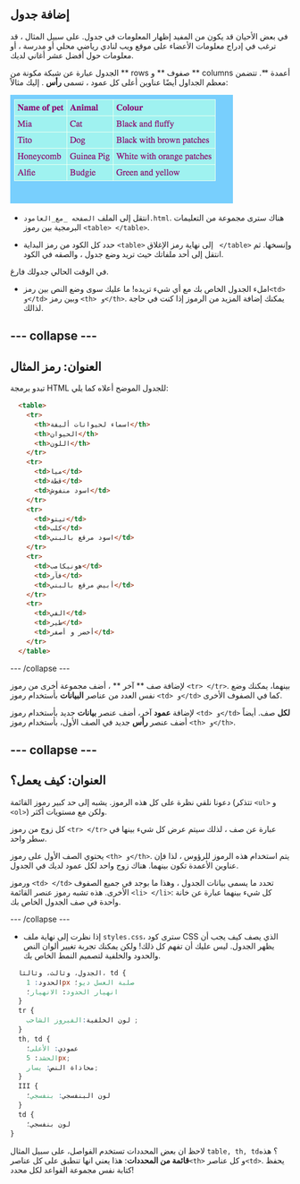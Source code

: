 ## إضافة جدول

في بعض الأحيان قد يكون من المفيد إظهار المعلومات في جدول. على سبيل المثال ، قد ترغب في إدراج معلومات الأعضاء على موقع ويب لنادي رياضي محلي أو مدرسة ، أو معلومات حول أفضل عشر أغاني لديك.

الجدول عبارة عن شبكة مكونة من ** rows صفوف ** و ** columns أعمدة **. تتضمن معظم الجداول أيضًا عناوين أعلى كل عمود ، تسمى **رأس** . إليك مثالاً:

![مثال لمعلومات في الجدول](images/egTableResult.png)

- انتقل إلى الملف `الصفحه _مع_العامود.html`. هناك سترى مجموعة من التعليمات البرمجية بين رموز `<table> </table>`.

- حدد كل الكود من رمز البداية `<table>` إلى نهاية رمز الإغلاق ` </table>` وإنسخها. ثم انتقل إلى أحد ملفاتك حيث تريد وضع جدول ، والصقه في الكود.

في الوقت الحالي جدولك فارغ.

- املء الجدول الخاص بك مع أي شيء تريده! ما عليك سوى وضع النص بين رمز`<td> و</td>` وبين رمز `<th> و</th>`. يمكنك إضافة المزيد من الرموز إذا كنت في حاجة لذالك.

## \--- collapse \---

## العنوان: رمز المثال

تبدو برمجة HTML للجدول الموضح أعلاه كما يلي:

```html
  <table>
    <tr>
      <th>اسماء لحيوانات أليفة</th>
      <th>الحيوان</th>
      <th>اللون</th>
    </tr>
    <tr>
      <td>ميا</td>
      <td>قطة</td>
      <td>اسود منفوش</td>
    </tr>
    <tr>
      <td>تيتو</td>
      <td>كلب</td>
      <td>اسود مرقع بالبني</td>
    </tr>
    <tr>
      <td>هونيكامب</td>
      <td>فآر</td>
      <td>أبيض مرقع بالبني</td>
    </tr>
    <tr>
      <td>الفي</td>
      <td>طير</td>
      <td>أخضر و أصفر</td>
    </tr>
  </table>
```

\--- /collapse \---

لإضافة صف ** آخر ** ، أضف مجموعة أخرى من رموز `<tr> </tr>`. بينهما، يمكنك وضع نفس العدد من عناصر **البيانات** بأستخدام رموز `<td> و</td>` كما في الصفوف الأخرى.

لإضافة **عمود** آخر، أضف عنصر **بيانات** جديد بأستخدام رموز `<td> و</td>` **لكل** صف. أيضاً أضف عنصر **رأس** جديد في الصف الأول، بأستخدام رموز `<th> و</th>`.

## \--- collapse \---

## العنوان: كيف يعمل؟

دعونا نلقي نظرة على كل هذه الرموز. يشبه إلى حد كبير رموز القائمة (تتذكر `<ul>` و `<ol>`) ولكن مع مستويات أكثر.

كل زوج من رموز `<tr> </tr>` عبارة عن صف ، لذلك سيتم عرض كل شيء بينها في سطر واحد.

يحتوي الصف الأول على رموز `<th> و</th>`. يتم استخدام هذه الرموز للرؤوس ، لذا فإن عناوين الأعمدة تكون بينهما. هناك زوج واحد لكل عمود لديك في الجدول.

ورموز `<td> </td>` تحدد ما يسمى بيانات الجدول ، وهذا ما بوجد في جميع الصفوف الأخرى. هذه تشبه رموز عنصر القائمة `<li> </li>`: كل شيء بينهما عبارة عن خانة واحدة في صف الجدول الخاص بك.

\--- /collapse \---

- إذا نظرت إلى نهاية ملف `styles.css`، سترى كود CSS الذي يصف كيف يجب أن يظهر الجدول. ليس عليك أن تفهم كل ذلك! ولكن يمكنك تجربة تغيير ألوان النص والحدود والخلفية لتصميم النمط الخاص بك.

```css
  الجدول، وثالث، وثالثا، td {
    الحدود: 1px صلبة العسل ديو؛
    انهيار الحدود: الانهيار؛
  }
  tr {
    لون الخلفية:الفيروز الشاحب ;
  }
  th, td {
    عمودي: الأعلى؛
    الحشد: 5px;
    محاذاة النص: يسار;
  }
  III {
    لون البنفسجي: بنفسجي؛
  }
  td {
    لون بنفسجي؛
}
```

لاحظ ان بعض المحددات تستخدم الفواصل، على سبيل المثال `table, th, td`؟ هذه **قائمة من المحددات**: هذا يعني انها تنطبق على كل عناصر`<th>` و كل عناصر`<td>`. يحفظ كتابة نفس مجموعة القواعد لكل محدد!